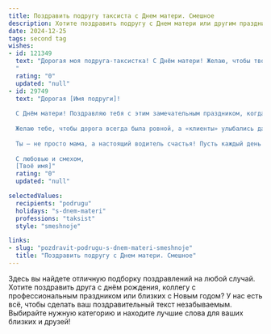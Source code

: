 ```yaml
---
title: Поздравить подругу таксиста с Днем матери. Смешное
description: Хотите поздравить подругу с Днем матери или другим праздником? Наш ИИ создаст незабываемое поздравление, а вы обязательно выделитесь среди других.  
date: 2024-12-25
tags: second tag
wishes:
- id: 121349
  text: "Дорогая моя подруга-таксистка! С Днём матери! Желаю, чтобы твои пассажиры были всегда вежливыми и пунктуальными, а чаевые — такими же щедрыми, как твоя любовь к детям! Пусть твой \"такси-мама-мобиль\" всегда будет полон радости и позитива, а  дома тебя ждет только счастье, море цветов и никакого \"стоп-крана\" на пути к семейному благополучию!
  "
  rating: "0"
  updated: "null"
- id: 29749
  text: "Дорогая [Имя подруги]!
  
  С Днём матери! Поздравляю тебя с этим замечательным праздником, когда мы отмечаем не только великих женщин, но и прекрасных таксистов! Пусть каждый вызов жизни приносит только позитивные «заказы», а радость пассажиров никогда не заходит в «минус»!
  
  Желаю тебе, чтобы дорога всегда была ровной, а «клиенты» улыбались даже в пробках! Пусть твоя жизнь будет яркой и безопасной, как автомобиль с полностью исправными тормозами!
  
  Ты – не просто мама, а настоящий водитель счастья! Пусть каждый день будет полон неожиданных поворотов… но только в лучшую сторону!
  
  С любовью и смехом,
  [Твоё имя]"
  rating: "0"
  updated: "null"

selectedValues:
  recipients: "podrugu"
  holidays: "s-dnem-materi"
  professions: "taksist"
  style: "smeshnoje"

links:
- slug: "pozdravit-podrugu-s-dnem-materi-smeshnoje"
  title: "Поздравить подругу с Днем матери. Смешное"
---
```


Здесь вы найдете отличную подборку поздравлений на любой случай.
Хотите поздравить друга с днём рождения, коллегу с профессиональным праздником или близких с Новым годом? У нас есть всё, чтобы сделать ваш поздравительный текст незабываемым. Выбирайте нужную категорию и находите лучшие слова для ваших близких и друзей!
